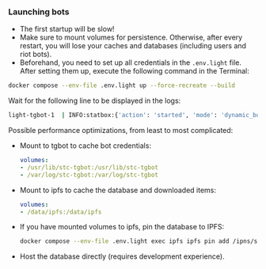 ### Launching bots

- The first startup will be slow!
- Make sure to mount volumes for persistence. Otherwise, after every restart, you will lose your caches and databases (including users and riot bots).
- Beforehand, you need to set up all credentials in the `.env.light` file. After setting them up, execute the following command in the Terminal:

```bash
docker compose --env-file .env.light up --force-recreate --build
```
Wait for the following line to be displayed in the logs:
```bash
light-tgbot-1  | INFO:statbox:{'action': 'started', 'mode': 'dynamic_bot', 'bot_name': '<bot_name>'}
```

Possible performance optimizations, from least to most complicated:

- Mount to tgbot to cache bot credentials:
    ```yaml
    volumes:
    - /usr/lib/stc-tgbot:/usr/lib/stc-tgbot
    - /var/log/stc-tgbot:/var/log/stc-tgbot
    ```
- Mount to ipfs to cache the database and downloaded items:
    ```yaml
    volumes:
    - /data/ipfs:/data/ipfs
    ```
- If you have mounted volumes to ipfs, pin the database to IPFS:
    ```bash
    docker compose --env-file .env.light exec ipfs ipfs pin add /ipns/standard-template-construct.org --progress
    ```
- Host the database directly (requires development experience).